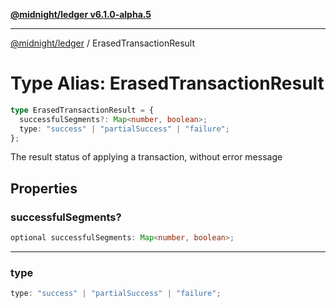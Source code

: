 [**@midnight/ledger v6.1.0-alpha.5**](../README.md)

***

[@midnight/ledger](../globals.md) / ErasedTransactionResult

# Type Alias: ErasedTransactionResult

```ts
type ErasedTransactionResult = {
  successfulSegments?: Map<number, boolean>;
  type: "success" | "partialSuccess" | "failure";
};
```

The result status of applying a transaction, without error message

## Properties

### successfulSegments?

```ts
optional successfulSegments: Map<number, boolean>;
```

***

### type

```ts
type: "success" | "partialSuccess" | "failure";
```
